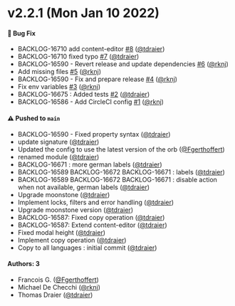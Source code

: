 # v2.2.1 (Mon Jan 10 2022)

#### 🐛 Bug Fix

- BACKLOG-16710 add content-editor [#8](https://github.com/Jahia/copy-to-other-languages/pull/8) ([@tdraier](https://github.com/tdraier))
- BACKLOG-16710 fixed typo [#7](https://github.com/Jahia/copy-to-other-languages/pull/7) ([@tdraier](https://github.com/tdraier))
- BACKLOG-16590 - Revert release and update dependencies [#6](https://github.com/Jahia/copy-to-other-languages/pull/6) ([@rknj](https://github.com/rknj))
- Add missing files [#5](https://github.com/Jahia/copy-to-other-languages/pull/5) ([@rknj](https://github.com/rknj))
- BACKLOG-16590 - Fix and prepare release [#4](https://github.com/Jahia/copy-to-other-languages/pull/4) ([@rknj](https://github.com/rknj))
- Fix env variables [#3](https://github.com/Jahia/copy-to-other-languages/pull/3) ([@rknj](https://github.com/rknj))
- BACKLOG-16675 : Added tests [#2](https://github.com/Jahia/copy-to-other-languages/pull/2) ([@tdraier](https://github.com/tdraier))
- BACKLOG-16586 - Add CircleCI config [#1](https://github.com/Jahia/copy-to-other-languages/pull/1) ([@rknj](https://github.com/rknj))

#### ⚠️ Pushed to `main`

- BACKLOG-16590 - Fixed property syntax ([@tdraier](https://github.com/tdraier))
- update signature ([@tdraier](https://github.com/tdraier))
- Updated the config to use the latest version of the orb ([@Fgerthoffert](https://github.com/Fgerthoffert))
- renamed module ([@tdraier](https://github.com/tdraier))
- BACKLOG-16671 : more german labels ([@tdraier](https://github.com/tdraier))
- BACKLOG-16589 BACKLOG-16672 BACKLOG-16671 : labels ([@tdraier](https://github.com/tdraier))
- BACKLOG-16589 BACKLOG-16672 BACKLOG-16671 : disable action when not available, german labels ([@tdraier](https://github.com/tdraier))
- Upgrade moonstone ([@tdraier](https://github.com/tdraier))
- Implement locks, filters and error handling ([@tdraier](https://github.com/tdraier))
- Upgrade moonstone version ([@tdraier](https://github.com/tdraier))
- BACKLOG-16587: Fixed copy operation ([@tdraier](https://github.com/tdraier))
- BACKLOG-16587: Extend content-editor ([@tdraier](https://github.com/tdraier))
- Fixed modal height ([@tdraier](https://github.com/tdraier))
- Implement copy operation ([@tdraier](https://github.com/tdraier))
- Copy to all languages : initial commit ([@tdraier](https://github.com/tdraier))

#### Authors: 3

- Francois G. ([@Fgerthoffert](https://github.com/Fgerthoffert))
- Michael De Checchi ([@rknj](https://github.com/rknj))
- Thomas Draier ([@tdraier](https://github.com/tdraier))
